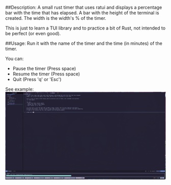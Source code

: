 ##Description:
A small rust timer that uses ratui and displays a percentage bar with the time that has elapsed.
A bar with the height of the terminal is created. The width is the width's % of the timer.

This is just to learn a TUI library and to practice a bit of Rust, not intended to be perfect
(or even good).

##Usage: 
Run it with the name of the timer and the time (in minutes) of the timer.

You can: 
- Pause the timer (Press space)
- Resume the timer (Press space)
- Quit (Press 'q' or 'Esc')

See example: 
![Screenshot](img/showcase.png)
